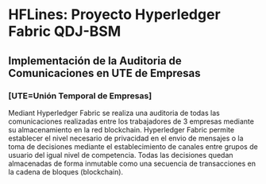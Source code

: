 # HFLines: Proyecto Hyperledger Fabric QDJ-BSM
## Implementación de la Auditoria de Comunicaciones en UTE de Empresas
### [UTE=Unión Temporal de Empresas]

Mediant Hyperledger Fabric se realiza una auditoria de todas las comunicaciones realizadas entre los
trabajadores de 3 empresas mediante su almacenamiento en la red blockchain. 
Hyperledger Fabric permite establecer el nivel necesario de privacidad en el envio de mensajes o la toma
de decisiones mediante el establecimiento de canales entre grupos de usuario del igual nivel de competencia.
Todas las decisiones quedan almacenadas de forma inmutable como una secuencia de transacciones en la cadena 
de bloques (blockchain).
